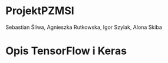 # ProjektPZMSI
Sebastian Śliwa, Agnieszka Rutkowska, Igor Szylak, Alona Skiba

# Opis TensorFlow i Keras

